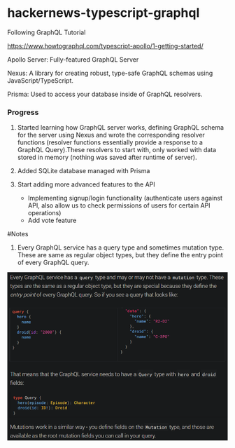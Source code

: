 # hackernews-typescript-graphql
 Following GraphQL Tutorial

 https://www.howtographql.com/typescript-apollo/1-getting-started/ 

Apollo Server: Fully-featured GraphQL Server 

Nexus: A library for creating robust, type-safe GraphQL schemas using JavaScript/TypeScript.

Prisma: Used to access your database inside of GraphQL resolvers.

### Progress
1. Started learning how GraphQL server works, defining GraphQL schema for the server using Nexus and wrote the corresponding resolver functions (resolver functions essentially provide a response to a GraphQL Query).These resolvers to start with, only worked with data stored in memory (nothing was saved after runtime of server).

2. Added SQLite database managed with Prisma

3. Start adding more advanced features to the API
	- Implementing signup/login functionality (authenticate users against API, also allow us to check permissions of users for certain API operations)
	- Add vote feature



#Notes
1. Every GraphQL service has a query type and sometimes mutation type. These are same as regular object types, but they define the entry point of every GraphQL query. 

![Image showing Query and Mutators](learning-img/query-mutators.png)